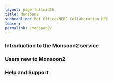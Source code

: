 ```yaml
---
layout: page-fullwidth
title: Monsoon2
subheadline: Met Office/NERC Collaboration HPC
teaser: 
permalink: /monsoon2/
---
```


### Introduction to the Monsoon2 service

### Users new to Monsoon2

### Help and Support